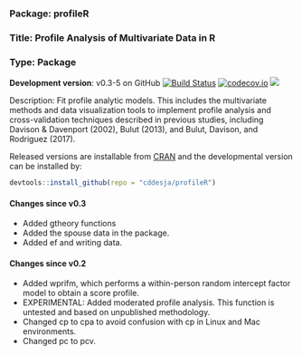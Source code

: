 ### Package: profileR

### Title: Profile Analysis of Multivariate Data in R

### Type: Package

**Development version**: v0.3-5 on GitHub [![Build Status](https://travis-ci.org/cddesja/profileR.svg?branch=master)](https://travis-ci.org/cddesja/profileR) [![codecov.io](http://codecov.io/github/cddesja/profileR/coverage.svg?branch=master)](http://codecov.io/github/cddesja/profileR?branch=master) 
[![](https://cranlogs.r-pkg.org/badges/profileR)](https://cran.r-project.org/package=profileR)

Description: Fit profile analytic models. This includes the multivariate methods and data visualization tools to implement profile analysis and cross-validation techniques described in previous studies, including Davison & Davenport (2002), Bulut (2013), and Bulut, Davison, and Rodriguez (2017).

Released versions are installable from [CRAN](https://cran.r-project.org/package=profileR) and the developmental version can be installed by:

```R
devtools::install_github(repo = "cddesja/profileR")
```

#### Changes since v0.3
- Added gtheory functions
- Added the spouse data in the package. 
- Added ef and writing data.

#### Changes since v0.2
- Added wprifm, which performs a within-person random intercept factor model to obtain a score profile.
- EXPERIMENTAL: Added moderated profile analysis. This function is untested and based on unpublished methodology. 
- Changed cp to cpa to avoid confusion with cp in Linux and Mac environments.
- Changed pc to pcv.
